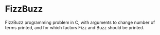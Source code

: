 # FizzBuzz
FizzBuzz programming problem in C, with arguments to change number of terms printed, and for which factors Fizz and Buzz should be printed.
